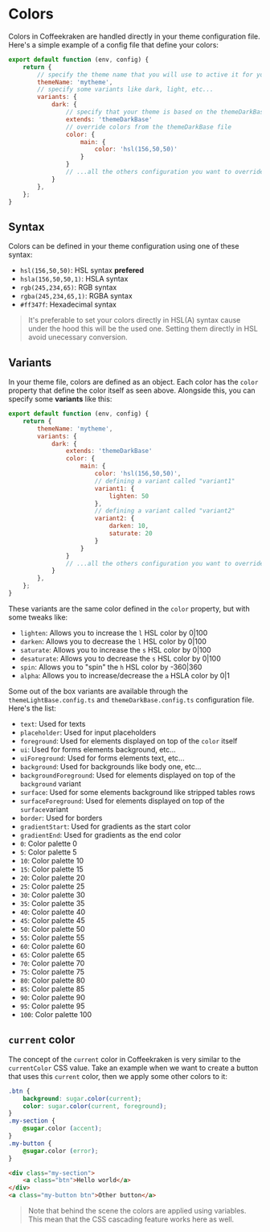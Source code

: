 <!--
/**
 * @name            Colors
 * @namespace       doc.css
 * @type            Markdown
 * @platform        md
 * @status          stable
 * @menu            Documentation / CSS           /doc/css/colors
 *
 * @since           2.0.0
 * @author    Olivier Bossel <olivier.bossel@gmail.com> (https://olivierbossel.com)
 */
-->

<!-- image -->

<!-- header -->
##### 



# Colors

Colors in Coffeekraken are handled directly in your theme configuration file.
Here's a simple example of a config file that define your colors:

```js
export default function (env, config) {
    return {
        // specify the theme name that you will use to active it for your website
        themeName: 'mytheme',
        // specify some variants like dark, light, etc...
        variants: {
            dark: {
                // specify that your theme is based on the themeDarkBase (optional)
                extends: 'themeDarkBase'
                // override colors from the themeDarkBase file
                color: {
                    main: {
                        color: 'hsl(156,50,50)'
                    }
                }
                // ...all the others configuration you want to override from themeDarkBase
            }
        },
    };
}
```

## Syntax

Colors can be defined in your theme configuration using one of these syntax:

-   `hsl(156,50,50)`: HSL syntax **prefered**
-   `hsla(156,50,50,1)`: HSLA syntax
-   `rgb(245,234,65)`: RGB syntax
-   `rgba(245,234,65,1)`: RGBA syntax
-   `#ff347f`: Hexadecimal syntax

> It's preferable to set your colors directly in HSL(A) syntax cause under the hood this will be the used one. Setting them directly in HSL avoid unecessary conversion.

## Variants

In your theme file, colors are defined as an object. Each color has the `color` property that define the color itself as seen above. Alongside this, you can specify some **variants** like this:

```js
export default function (env, config) {
    return {
        themeName: 'mytheme',
        variants: {
            dark: {
                extends: 'themeDarkBase'
                color: {
                    main: {
                        color: 'hsl(156,50,50)',
                        // defining a variant called "variant1"
                        variant1: {
                            lighten: 50
                        },
                        // defining a variant called "variant2"
                        variant2: {
                            darken: 10,
                            saturate: 20
                        }
                    }
                }
                // ...all the others configuration you want to override from themeDarkBase
            }
        },
    };
}
```

These variants are the same color defined in the `color` property, but with some tweaks like:

-   `lighten`: Allows you to increase the `l` HSL color by 0|100
-   `darken`: Allows you to decrease the `l` HSL color by 0|100
-   `saturate`: Allows you to increase the `s` HSL color by 0|100
-   `desaturate`: Allows you to decrease the `s` HSL color by 0|100
-   `spin`: Allows you to "spin" the `h` HSL color by -360|360
-   `alpha`: Allows you to increase/decrease the `a` HSLA color by 0|1

Some out of the box variants are available through the `themeLightBase.config.ts` and `themeDarkBase.config.ts` configuration file. Here's the list:

-   `text`: Used for texts
-   `placeholder`: Used for input placeholders
-   `foreground`: Used for elements displayed on top of the `color` itself
-   `ui`: Used for forms elements background, etc...
-   `uiForeground`: Used for forms elements text, etc...
-   `background`: Used for backgrounds like body one, etc...
-   `backgroundForeground`: Used for elements displayed on top of the `background` variant
-   `surface`: Used for some elements background like stripped tables rows
-   `surfaceForeground`: Used for elements displayed on top of the `surface`variant
-   `border`: Used for borders
-   `gradientStart`: Used for gradients as the start color
-   `gradientEnd`: Used for gradients as the end color
-   `0`: Color palette 0
-   `5`: Color palette 5
-   `10`: Color palette 10
-   `15`: Color palette 15
-   `20`: Color palette 20
-   `25`: Color palette 25
-   `30`: Color palette 30
-   `35`: Color palette 35
-   `40`: Color palette 40
-   `45`: Color palette 45
-   `50`: Color palette 50
-   `55`: Color palette 55
-   `60`: Color palette 60
-   `65`: Color palette 65
-   `70`: Color palette 70
-   `75`: Color palette 75
-   `80`: Color palette 80
-   `85`: Color palette 85
-   `90`: Color palette 90
-   `95`: Color palette 95
-   `100`: Color palette 100

## `current` color

The concept of the `current` color in Coffeekraken is very similar to the `currentColor` CSS value.
Take an example when we want to create a button that uses this `current` color, then we apply some other colors to it:

```css
.btn {
    background: sugar.color(current);
    color: sugar.color(current, foreground);
}
.my-section {
    @sugar.color (accent);
}
.my-button {
    @sugar.color (error);
}
```

```html
<div class="my-section">
    <a class="btn">Hello world</a>
</div>
<a class="my-button btn">Other button</a>
```

> Note that behind the scene the colors are applied using variables. This mean that the CSS cascading feature works here as well.


